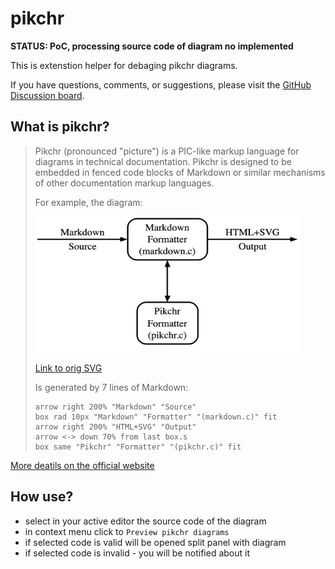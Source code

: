 # pikchr

**STATUS: PoC, processing source code of diagram no implemented**

This is extenstion helper for debaging pikchr diagrams.

If you have questions, comments, or suggestions, please visit the [GitHub Discussion board](https://github.com/gebv/pikchr/discussions).

## What is pikchr?

> Pikchr (pronounced "picture") is a PIC-like markup language for diagrams in technical documentation. Pikchr is designed to be embedded in fenced code blocks of Markdown or similar mechanisms of other documentation markup languages.
>
> For example, the diagram:
>
> <img style="background-color: white;" width="423" height="217" src="./img/demo.png" />
>
> [Link to orig SVG](./img/demo.png)
>
> Is generated by 7 lines of Markdown:
>
>   ``` pikchr
>   arrow right 200% "Markdown" "Source"
>   box rad 10px "Markdown" "Formatter" "(markdown.c)" fit
>   arrow right 200% "HTML+SVG" "Output"
>   arrow <-> down 70% from last box.s
>   box same "Pikchr" "Formatter" "(pikchr.c)" fit
>   ```

[More deatils on the official website](https://pikchr.org/home/doc/trunk/homepage.md)

## How use?

* select in your active editor the source code of the diagram
* in context menu click to `Preview pikchr diagrаms`
* if selected code is valid will be opened split panel with diagram
* if selected code is invalid - you will be notified about it
